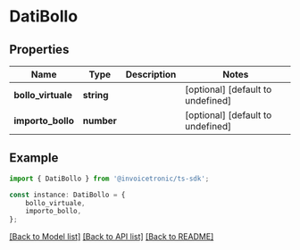 # DatiBollo


## Properties

Name | Type | Description | Notes
------------ | ------------- | ------------- | -------------
**bollo_virtuale** | **string** |  | [optional] [default to undefined]
**importo_bollo** | **number** |  | [optional] [default to undefined]

## Example

```typescript
import { DatiBollo } from '@invoicetronic/ts-sdk';

const instance: DatiBollo = {
    bollo_virtuale,
    importo_bollo,
};
```

[[Back to Model list]](../README.md#documentation-for-models) [[Back to API list]](../README.md#documentation-for-api-endpoints) [[Back to README]](../README.md)
